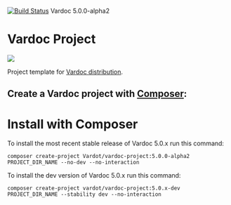 [![Build Status](https://api.travis-ci.org/Vardot/vardoc.svg?branch=5.0.0-alpha2)](https://travis-ci.com/github/Vardot/vardoc/builds/226645942) Vardoc 5.0.0-alpha2
# Vardoc Project

[![](https://www.drupal.org/files/styles/grid-3/public/project-images/Vardoc%20-%20No%20Padding.png)](https://www.drupal.org/project/vardoc)

Project template for [Vardoc distribution](http://www.drupal.org/project/vardoc).

## Create a Vardoc project with [Composer](https://getcomposer.org/download/):


# Install with Composer


To install the most recent stable release of Vardoc 5.0.x run this command:
```
composer create-project Vardot/vardoc-project:5.0.0-alpha2 PROJECT_DIR_NAME --no-dev --no-interaction
```

To install the dev version of Vardoc 5.0.x run this command:
```
composer create-project vardot/vardoc-project:5.0.x-dev PROJECT_DIR_NAME --stability dev --no-interaction
```
